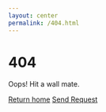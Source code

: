 ```yaml
---
layout: center
permalink: /404.html
---
```


# 404

Oops! Hit a wall mate.

<div class="mt3">
  <a href="{{ site.baseurl }}/" class="btn btn-primary">Return home</a>
  <a href="{{ site.baseurl }}/contact/" class="btn btn-default">Send Request</a>
</div>
